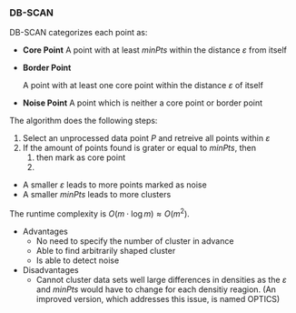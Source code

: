 ### DB-SCAN

DB-SCAN categorizes each point as:

* **Core Point**
  A point with at least $minPts$ within the distance $\varepsilon$ from itself

* **Border Point**

  A point with at least one core point within the distance $\varepsilon$ of itself

* **Noise Point**
  A point which is neither a core point or border point

The algorithm does the following steps:

1. Select an unprocessed data point $P$ and retreive all points within $\varepsilon$
2. If the amount of points found is grater or equal to $minPts$, then
   1. then mark as core point
   2. 



* A smaller $\varepsilon$ leads to more points marked as noise
* A smaller $minPts$ leads to more clusters 

The runtime complexity is $O(m \cdot \log m)\approx O(m^2)$.

* Advantages
  * No need to specify the number of cluster in advance
  * Able to find arbitrarily shaped cluster
  * Is able to detect noise
* Disadvantages
  * Cannot cluster data sets well large differences in densities as the $\varepsilon$ and $minPts$ would have to change for each densitiy reagion. (An improved version, which addresses this issue, is named OPTICS)